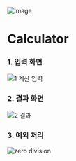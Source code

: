 ![image](https://user-images.githubusercontent.com/89093279/148277060-f88a676f-6ace-4278-92b5-bd4a4c2a680f.png)
# Calculator

### 1. 입력 화면<br/>
![1  계산 입력](https://user-images.githubusercontent.com/89093279/148275763-70fe09db-f37e-4099-8c59-5fc041fdaa8f.PNG)

### 2. 결과 화면<br/>
![2  결과](https://user-images.githubusercontent.com/89093279/148275777-53b63a77-5b22-4de5-985d-133045b84171.PNG)

### 3. 예외 처리<br/>
![zero division](https://user-images.githubusercontent.com/89093279/148275786-ea62c6fa-6f92-42de-b644-9b5bb127308d.PNG)
